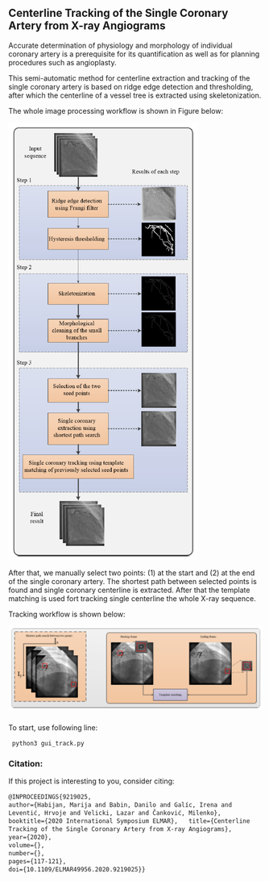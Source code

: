 ## Centerline Tracking of the Single Coronary Artery from X-ray Angiograms


Accurate determination of physiology and morphology of individual coronary artery is a prerequisite for its quantification as well as for planning procedures such as angioplasty. 

This semi-automatic method for centerline extraction and tracking of the single coronary artery is based on ridge edge detection and thresholding, after which the centerline of a vessel tree is extracted using skeletonization. 

The whole image processing workflow is shown in Figure below:

<img src="images/coronary_tracking.PNG" > 

After that, we manually select two points: (1) at the start and (2) at the end of the single coronary artery. The shortest path between selected points is found and single coronary centerline is extracted. After that the template matching is used fort tracking single centerline the whole X-ray sequence. 

Tracking workflow is shown below: 

<img src="images/coronary_tracking2.PNG" >

### 
To start, use following line:

     python3 gui_track.py


### Citation: 

If this project is interesting to you, consider citing:

    @INPROCEEDINGS{9219025,  
    author={Habijan, Marija and Babin, Danilo and Galíc, Irena and Leventić, Hrvoje and Velicki, Lazar and Čanković, Milenko},  
    booktitle={2020 International Symposium ELMAR},   title={Centerline Tracking of the Single Coronary Artery from X-ray Angiograms},   
    year={2020},  
    volume={},  
    number={},  
    pages={117-121},  
    doi={10.1109/ELMAR49956.2020.9219025}}




